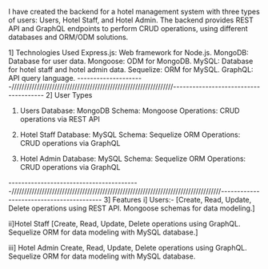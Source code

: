 I have created  the backend for a hotel management system with three types of users: Users, Hotel Staff, and Hotel Admin. The backend provides REST API and GraphQL endpoints to perform CRUD operations, using different databases and ORM/ODM solutions.

1] Technologies Used
Express.js: Web framework for Node.js.
MongoDB: Database for user data.
Mongoose: ODM for MongoDB.
MySQL: Database for hotel staff and hotel admin data.
Sequelize: ORM for MySQL.
GraphQL: API query language.
---------------------////////////////////////////////////////////////////////////////--------------------------------------
2] User Types

1. Users
Database: MongoDB
Schema: Mongoose
Operations: CRUD operations via REST API

2. Hotel Staff
Database: MySQL
Schema: Sequelize ORM
Operations: CRUD operations via GraphQL

3. Hotel Admin
Database: MySQL
Schema: Sequelize ORM
Operations: CRUD operations via GraphQL

-----------------------------------------///////////////////////////////////////////////////////////////////////////////////-----------------------------------------
3] Features
i] Users:-
[Create, Read, Update, Delete operations using REST API.
Mongoose schemas for data modeling.]

ii]Hotel Staff
[Create, Read, Update, Delete operations using GraphQL.
Sequelize ORM for data modeling with MySQL database.]

iii] Hotel Admin
Create, Read, Update, Delete operations using GraphQL.
Sequelize ORM for data modeling with MySQL database.

